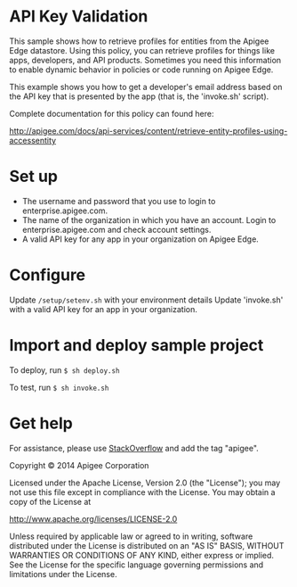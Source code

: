 # API Key Validation

This sample shows how to retrieve profiles for entities from the Apigee Edge
datastore. Using this policy, you can retrieve profiles for things like
apps, developers, and API products. Sometimes you need this information 
to enable dynamic behavior in policies or code running on Apigee Edge.

This example shows you how to get a developer's email address based on 
the API key that is presented by the app (that is, the 'invoke.sh' script).

Complete documentation for this policy can found here:

http://apigee.com/docs/api-services/content/retrieve-entity-profiles-using-accessentity

# Set up

* The username and password that you use to login to enterprise.apigee.com.
* The name of the organization in which you have an account. Login to 
  enterprise.apigee.com and check account settings.
* A valid API key for any app in your organization on Apigee Edge.

# Configure 

Update `/setup/setenv.sh` with your environment details
Update 'invoke.sh' with a valid API key for an app in your organization.

# Import and deploy sample project

To deploy, run `$ sh deploy.sh`

To test, run `$ sh invoke.sh`

# Get help

For assistance, please use [StackOverflow](http://stackoverflow.com/tags/apigee) and add the tag "apigee".

Copyright © 2014 Apigee Corporation

Licensed under the Apache License, Version 2.0 (the "License"); you may not use
this file except in compliance with the License. You may obtain a copy
of the License at

http://www.apache.org/licenses/LICENSE-2.0

Unless required by applicable law or agreed to in writing, software
distributed under the License is distributed on an "AS IS" BASIS,
WITHOUT WARRANTIES OR CONDITIONS OF ANY KIND, either express or implied.
See the License for the specific language governing permissions and
limitations under the License.
